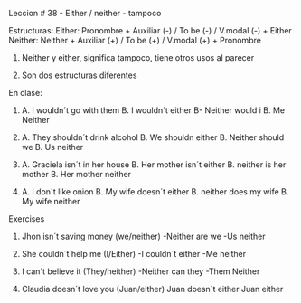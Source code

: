 Leccion # 38 - Either / neither - tampoco 

Estructuras: 
Either: Pronombre + Auxiliar (-) / To be (-) / V.modal (-) + Either 
Neither: Neither + Auxiliar (+) / To be (+) / V.modal (+) + Pronombre 

1. Neither y either, significa tampoco, tiene otros usos al parecer 

2. Son dos estructuras diferentes 


En clase:

1. A. I wouldn´t go with them 
   B. I wouldn´t either 
   B- Neither would i
   B. Me Neither

2. A. They shouldn´t drink alcohol
   B. We shouldn either
   B. Neither should we 
   B. Us neither

3. A. Graciela isn´t in her house 
   B. Her mother isn´t either
   B. neither is her mother 
   B. Her mother neither

4. A. I don´t like onion 
   B. My wife doesn´t either 
   B. neither does my wife 
   B. My wife neither



Exercises 
1. Jhon isn´t saving money (we/neither)
  -Neither are we 
  -Us neither 


2. She couldn´t help me (I/Either)
  -I couldn´t either
  -Me neither


3. I can´t believe it (They/neither)
  -Neither can they 
  -Them Neither


4. Claudia doesn´t love you (Juan/either)
Juan doesn´t either
Juan either